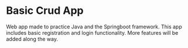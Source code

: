 # Basic Crud App

Web app made to practice Java and the Springboot framework. This app includes basic registration and login functionality. More features will be added along the way.
